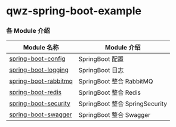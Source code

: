 # qwz-spring-boot-example

### 各 Module 介绍

| Module 名称                                                  | Module 介绍                                                  |
| ------------------------------------------------------------ | ------------------------------------------------------------ |
| [spring-boot-config](./spring-boot-config)                         | SpringBoot 配置                                |
| [spring-boot-logging](./spring-boot-logging)                         | SpringBoot 日志                                |
| [spring-boot-rabbitmq](./spring-boot-rabbitmq)                         | SpringBoot 整合 RabbitMQ                                 |
| [spring-boot-redis](./spring-boot-redis)                         | SpringBoot 整合 Redis                                |
| [spring-boot-security](./spring-boot-logging)                         | SpringBoot 整合 SpringSecurity |
| [spring-boot-swagger](./spring-boot-swagger)                         | SpringBoot 整合 Swagger |
